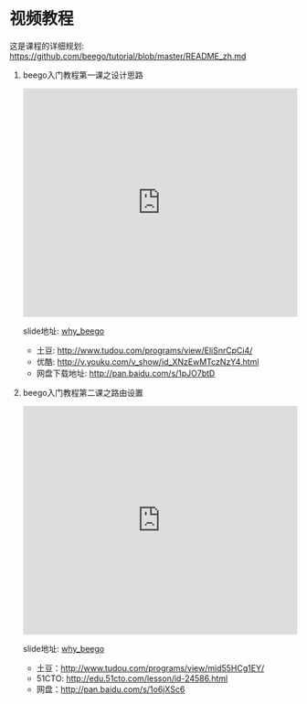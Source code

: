 # 视频教程

这是课程的详细规划:
https://github.com/beego/tutorial/blob/master/README_zh.md

1. beego入门教程第一课之设计思路

	<iframe src="http://www.tudou.com/programs/view/html5embed.action?type=0&code=EliSnrCpCi4&lcode=&resourceId=375194595_06_05_99" allowtransparency="true" scrolling="no" border="0" frameborder="0" style="width:480px;height:400px;"></iframe>
	
	slide地址: [why_beego](http://go-talks.appspot.com/github.com/beego/tutorial/zh/1/why_beego.slide#1)
	* 土豆: http://www.tudou.com/programs/view/EliSnrCpCi4/
	* 优酷: http://v.youku.com/v_show/id_XNzEwMTczNzY4.html
	* 网盘下载地址: http://pan.baidu.com/s/1pJO7btD

2. beego入门教程第二课之路由设置

	<iframe src="http://www.tudou.com/programs/view/html5embed.action?type=0&code=mid55HCg1EY&lcode=&resourceId=375194595_06_05_99" allowtransparency="true" scrolling="no" border="0" frameborder="0" style="width:480px;height:400px;"></iframe>
	
	slide地址: [why_beego](http://go-talks.appspot.com/github.com/beego/tutorial/zh/2/router.slide#1)
	* 土豆：http://www.tudou.com/programs/view/mid55HCg1EY/
	* 51CTO: http://edu.51cto.com/lesson/id-24586.html
	* 网盘：http://pan.baidu.com/s/1o6jXSc6